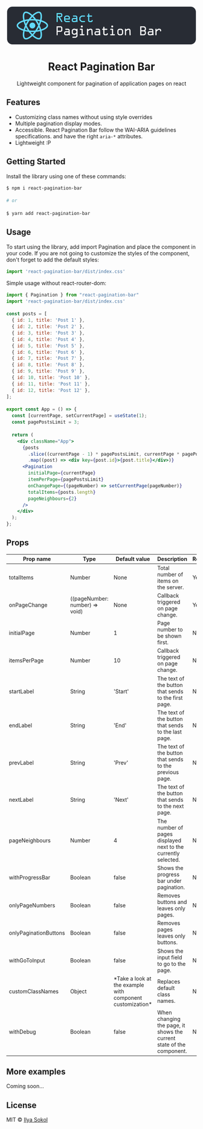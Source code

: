 <p align="center">
  <a href="https://github.com/lezvieprod/react-pagination-bar">
    <img src="https://raw.githubusercontent.com/lezvieprod/react-pagination-bar/main/logo.png" alt="RPB Logo" width="500" />
  </a>
</p>

<h1 align="center">React Pagination Bar</h1>
<p align="center">Lightweight component for pagination of application pages on react</p>

## Features

- Customizing class names without using style overrides
- Multiple pagination display modes.
- Accessible. React Pagination Bar follow the WAI-ARIA guidelines specifications.
  and have the right `aria-*` attributes.
- Lightweight :P

## Getting Started

Install the library using one of these commands:

```sh
$ npm i react-pagination-bar

# or

$ yarn add react-pagination-bar
```

## Usage

To start using the library, add import Pagination and place the component in your code.
If you are not going to customize the styles of the component, don't forget to add the default styles:
```jsx
import 'react-pagination-bar/dist/index.css'
```

Simple usage without react-router-dom:

```jsx
import { Pagination } from "react-pagination-bar"
import 'react-pagination-bar/dist/index.css'

const posts = [
  { id: 1, title: 'Post 1' },
  { id: 2, title: 'Post 2' },
  { id: 3, title: 'Post 3' },
  { id: 4, title: 'Post 4' },
  { id: 5, title: 'Post 5' },
  { id: 6, title: 'Post 6' },
  { id: 7, title: 'Post 7' },
  { id: 8, title: 'Post 8' },
  { id: 9, title: 'Post 9' },
  { id: 10, title: 'Post 10' },
  { id: 11, title: 'Post 11' },
  { id: 12, title: 'Post 12' },
];

export const App = () => {
  const [currentPage, setCurrentPage] = useState(1);
  const pagePostsLimit = 3;

  return (
    <div className="App">
      {posts
        .slice((currentPage - 1) * pagePostsLimit, currentPage * pagePostsLimit)
        .map((post) => <div key={post.id}>{post.title}</div>)}
      <Pagination
        initialPage={currentPage}
        itemPerPage={pagePostsLimit}
        onChangePage={(pageNumber) => setCurrentPage(pageNumber)}
        totalItems={posts.length}
        pageNeighbours={2}
      />
    </div>
  );
};
```
## Props
<table>
  <thead>
    <tr>
      <th>Prop name</th>
      <th>Type</th>
      <th>Default value</th>
      <th>Description</th>
      <th>Required</th>
    </tr>
  </thead>
  <tbody>
    <tr>
      <td>totalItems</td>
      <td>Number</td>
      <td>None</td>
      <td>Total number of items on the server.</td>
      <td>Yes</td>
    </tr>
    <tr>
      <td>onPageСhange</td>
      <td>((pageNumber: number) => void)</td>
      <td>None</td>
      <td>Callback triggered on page change.</td>
      <td>Yes</td>
    </tr>
     <tr>
      <td>initialPage</td>
      <td>Number</td>
      <td>1</td>
      <td>Page number to be shown first.</td>
      <td>No</td>
    </tr>
    <tr>
      <td>itemsPerPage</td>
      <td>Number</td>
      <td>10</td>
      <td>Callback triggered on page change.</td>
      <td>No</td>
    </tr>
    <tr>
      <td>startLabel</td>
      <td>String</td>
      <td>'Start'</td>
      <td>The text of the button that sends to the first page.</td>
      <td>No</td>
    </tr>
    <tr>
      <td>endLabel</td>
      <td>String</td>
      <td>'End'</td>
      <td>The text of the button that sends to the last page.</td>
      <td>No</td>
    </tr>
    <tr>
      <td>prevLabel</td>
      <td>String</td>
      <td>'Prev'</td>
      <td>The text of the button that sends to the previous page.</td>
      <td>No</td>
    </tr>
    <tr>
      <td>nextLabel</td>
      <td>String</td>
      <td>'Next'</td>
      <td>The text of the button that sends to the next page.</td>
      <td>No</td>
    </tr>
    <tr>
      <td>pageNeighbours</td>
      <td>Number</td>
      <td>4</td>
      <td>The number of pages displayed next to the currently selected.</td>
      <td>No</td>
    </tr>
    <tr>
      <td>withProgressBar</td>
      <td>Boolean</td>
      <td>false</td>
      <td>Shows the progress bar under pagination.</td>
      <td>No</td>
    </tr>
    <tr>
      <td>onlyPageNumbers</td>
      <td>Boolean</td>
      <td>false</td>
      <td>Removes buttons and leaves only pages.</td>
      <td>No</td>
    </tr>
    <tr>
      <td>onlyPaginationButtons</td>
      <td>Boolean</td>
      <td>false</td>
      <td>Removes pages leaves only buttons.</td>
      <td>No</td>
    </tr>
    <tr>
      <td>withGoToInput</td>
      <td>Boolean</td>
      <td>false</td>
      <td>Shows the input field to go to the page.</td>
      <td>No</td>
    </tr>
    <tr>
      <td>customClassNames</td>
      <td>Object</td>
      <td>*Take a look at the example with component customization*</td>
      <td>Replaces default class names.</td>
      <td>No</td>
    </tr>
    <tr>
      <td>withDebug</td>
      <td>Boolean</td>
      <td>false</td>
      <td>When changing the page, it shows the current state of the component.</td>
      <td>No</td>
    </tr>
  </tbody>
</table>

## More examples

Coming soon...


## License

MIT © [Ilya Sokol](https://github.com/lezvieprod)
